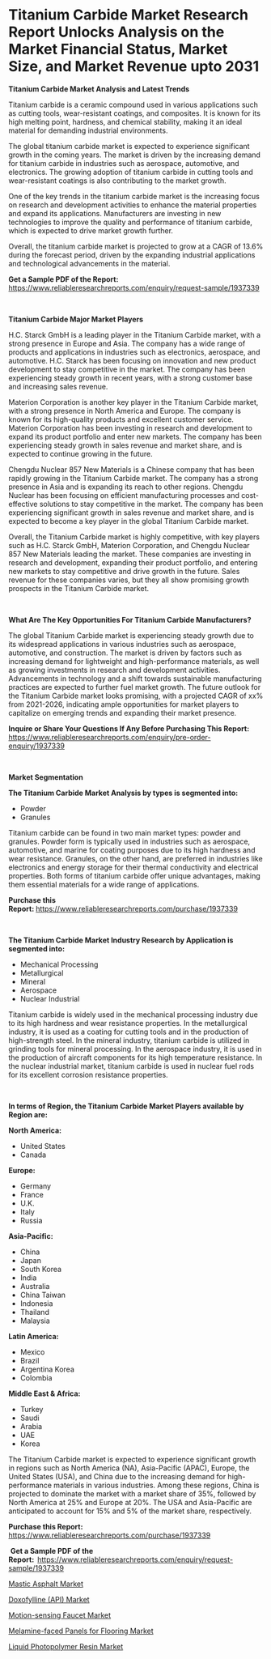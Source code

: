 <p><h1>Titanium Carbide Market Research Report Unlocks Analysis on the Market Financial Status, Market Size, and Market Revenue upto 2031</h1></p><p><strong>Titanium Carbide Market Analysis and Latest Trends</strong></p>
<p><p>Titanium carbide is a ceramic compound used in various applications such as cutting tools, wear-resistant coatings, and composites. It is known for its high melting point, hardness, and chemical stability, making it an ideal material for demanding industrial environments.</p><p>The global titanium carbide market is expected to experience significant growth in the coming years. The market is driven by the increasing demand for titanium carbide in industries such as aerospace, automotive, and electronics. The growing adoption of titanium carbide in cutting tools and wear-resistant coatings is also contributing to the market growth.</p><p>One of the key trends in the titanium carbide market is the increasing focus on research and development activities to enhance the material properties and expand its applications. Manufacturers are investing in new technologies to improve the quality and performance of titanium carbide, which is expected to drive market growth further.</p><p>Overall, the titanium carbide market is projected to grow at a CAGR of 13.6% during the forecast period, driven by the expanding industrial applications and technological advancements in the material.</p></p>
<p><strong>Get a Sample PDF of the Report:&nbsp;</strong> <a href="https://www.reliableresearchreports.com/enquiry/request-sample/1937339">https://www.reliableresearchreports.com/enquiry/request-sample/1937339</a></p>
<p>&nbsp;</p>
<p><strong>Titanium Carbide Major Market Players</strong></p>
<p><p>H.C. Starck GmbH is a leading player in the Titanium Carbide market, with a strong presence in Europe and Asia. The company has a wide range of products and applications in industries such as electronics, aerospace, and automotive. H.C. Starck has been focusing on innovation and new product development to stay competitive in the market. The company has been experiencing steady growth in recent years, with a strong customer base and increasing sales revenue.</p><p>Materion Corporation is another key player in the Titanium Carbide market, with a strong presence in North America and Europe. The company is known for its high-quality products and excellent customer service. Materion Corporation has been investing in research and development to expand its product portfolio and enter new markets. The company has been experiencing steady growth in sales revenue and market share, and is expected to continue growing in the future.</p><p>Chengdu Nuclear 857 New Materials is a Chinese company that has been rapidly growing in the Titanium Carbide market. The company has a strong presence in Asia and is expanding its reach to other regions. Chengdu Nuclear has been focusing on efficient manufacturing processes and cost-effective solutions to stay competitive in the market. The company has been experiencing significant growth in sales revenue and market share, and is expected to become a key player in the global Titanium Carbide market.</p><p>Overall, the Titanium Carbide market is highly competitive, with key players such as H.C. Starck GmbH, Materion Corporation, and Chengdu Nuclear 857 New Materials leading the market. These companies are investing in research and development, expanding their product portfolio, and entering new markets to stay competitive and drive growth in the future. Sales revenue for these companies varies, but they all show promising growth prospects in the Titanium Carbide market.</p></p>
<p>&nbsp;</p>
<p><strong>What Are The Key Opportunities For Titanium Carbide Manufacturers?</strong></p>
<p><p>The global Titanium Carbide market is experiencing steady growth due to its widespread applications in various industries such as aerospace, automotive, and construction. The market is driven by factors such as increasing demand for lightweight and high-performance materials, as well as growing investments in research and development activities. Advancements in technology and a shift towards sustainable manufacturing practices are expected to further fuel market growth. The future outlook for the Titanium Carbide market looks promising, with a projected CAGR of xx% from 2021-2026, indicating ample opportunities for market players to capitalize on emerging trends and expanding their market presence.</p></p>
<p><strong>Inquire or Share Your Questions If Any Before Purchasing This Report:</strong> <a href="https://www.reliableresearchreports.com/enquiry/pre-order-enquiry/1937339">https://www.reliableresearchreports.com/enquiry/pre-order-enquiry/1937339</a></p>
<p>&nbsp;</p>
<p><strong>Market Segmentation</strong></p>
<p><strong>The Titanium Carbide Market Analysis by types is segmented into:</strong></p>
<p><ul><li>Powder</li><li>Granules</li></ul></p>
<p><p>Titanium carbide can be found in two main market types: powder and granules. Powder form is typically used in industries such as aerospace, automotive, and marine for coating purposes due to its high hardness and wear resistance. Granules, on the other hand, are preferred in industries like electronics and energy storage for their thermal conductivity and electrical properties. Both forms of titanium carbide offer unique advantages, making them essential materials for a wide range of applications.</p></p>
<p><strong>Purchase this Report:&nbsp;</strong><a href="https://www.reliableresearchreports.com/purchase/1937339">https://www.reliableresearchreports.com/purchase/1937339</a></p>
<p>&nbsp;</p>
<p><strong>The Titanium Carbide Market Industry Research by Application is segmented into:</strong></p>
<p><ul><li>Mechanical Processing</li><li>Metallurgical</li><li>Mineral</li><li>Aerospace</li><li>Nuclear Industrial</li></ul></p>
<p><p>Titanium carbide is widely used in the mechanical processing industry due to its high hardness and wear resistance properties. In the metallurgical industry, it is used as a coating for cutting tools and in the production of high-strength steel. In the mineral industry, titanium carbide is utilized in grinding tools for mineral processing. In the aerospace industry, it is used in the production of aircraft components for its high temperature resistance. In the nuclear industrial market, titanium carbide is used in nuclear fuel rods for its excellent corrosion resistance properties.</p></p>
<p>&nbsp;</p>
<p><strong>In terms of Region, the Titanium Carbide Market Players available by Region are:</strong></p>
<p>
    <p> <strong> North America: </strong>
        <ul>
            <li>United States</li>
            <li>Canada</li>
        </ul>
        </p> 
    <p> <strong> Europe: </strong>
        <ul>
            <li>Germany</li>
            <li>France</li>
            <li>U.K.</li>
            <li>Italy</li>
            <li>Russia</li>
        </ul>
        </p> 
    <p> <strong> Asia-Pacific: </strong>
        <ul>
            <li>China</li>
            <li>Japan</li>
            <li>South Korea</li>
            <li>India</li>
            <li>Australia</li>
            <li>China Taiwan</li>
            <li>Indonesia</li>
            <li>Thailand</li>
            <li>Malaysia</li>
        </ul>
        </p> 
    <p> <strong> Latin America: </strong>
        <ul>
            <li>Mexico</li>
            <li>Brazil</li>
            <li>Argentina Korea</li>
            <li>Colombia</li>
        </ul>
        </p> 
    <p> <strong> Middle East & Africa: </strong>
        <ul>
            <li>Turkey</li>
            <li>Saudi</li>
            <li>Arabia</li>
            <li>UAE</li>
            <li>Korea</li>
        </ul>
    </p>
    </p>
<p><p>The Titanium Carbide market is expected to experience significant growth in regions such as North America (NA), Asia-Pacific (APAC), Europe, the United States (USA), and China due to the increasing demand for high-performance materials in various industries. Among these regions, China is projected to dominate the market with a market share of 35%, followed by North America at 25% and Europe at 20%. The USA and Asia-Pacific are anticipated to account for 15% and 5% of the market share, respectively.</p></p>
<p><strong>Purchase this Report: </strong><a href="https://www.reliableresearchreports.com/purchase/1937339">https://www.reliableresearchreports.com/purchase/1937339</a></p>
<p>&nbsp;<strong>Get a Sample PDF of the Report:&nbsp;&nbsp;</strong><a href="https://www.reliableresearchreports.com/enquiry/request-sample/1937339">https://www.reliableresearchreports.com/enquiry/request-sample/1937339</a></p>
<p><strong></strong></p>
<p><p><a href="https://github.com/dx0328/Market-Research-Report-List-1/blob/main/mastic-asphalt-market.md">Mastic Asphalt Market</a></p><p><a href="https://issuu.com/reportprime-2/docs/doxofylline-api-market-size-2030.pptx">Doxofylline (API) Market</a></p><p><a href="https://mire-aunt-385.notion.site/Motion-sensing-Faucet-Market-Size-Evaluating-its-Market-Trends-Growth-and-Projections-2024-2031-44ad2e5ab14942618bb7b3c1f65ce9ba">Motion-sensing Faucet Market</a></p><p><a href="https://view.publitas.com/reportprime-1/melamine-faced-panels-for-flooring-market-research-report-forecasted-for-period-from-2023-2030-by-market-type-market-application-and-region/">Melamine-faced Panels for Flooring Market</a></p><p><a href="https://github.com/juancolorado15/Market-Research-Report-List-1/blob/main/liquid-photopolymer-resin-market.md">Liquid Photopolymer Resin Market</a></p></p>